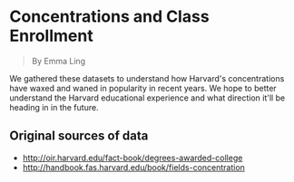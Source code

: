 # Concentrations and Class Enrollment

> By Emma Ling

We gathered these datasets to understand how Harvard's concentrations have waxed and waned in popularity in recent years. We hope to better understand the Harvard educational experience and what direction it'll be heading in in the future.

## Original sources of data

* http://oir.harvard.edu/fact-book/degrees-awarded-college
* http://handbook.fas.harvard.edu/book/fields-concentration
